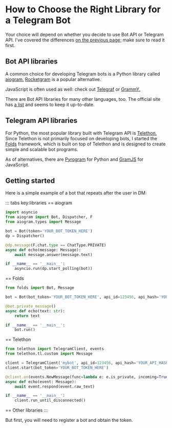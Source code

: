 # How to Choose the Right Library for a Telegram Bot

Your choice will depend on whether you decide to use Bot API or Telegram API. 
I've covered the differences [on the previous page;](./api) make sure to read it first.

## Bot API libraries

A common choice for developing Telegram bots is a Python library called [aiogram.](https://github.com/aiogram/aiogram) 
[Rocketgram](https://github.com/rocketgram/rocketgram) is a popular alternative.

JavaScript is often used as well: check out [Telegraf](https://github.com/telegraf/telegraf)
or [GrammY.](https://github.com/grammyjs/grammY)

There are Bot API libraries for many other languages, too. 
The official site has [a list](https://core.telegram.org/bots/samples) and seems to keep it up-to-date.

## Telegram API libraries

For Python, the most popular library built with Telegram API is [Telethon.](https://github.com/LonamiWebs/Telethon)
Since Telethon is not primarily focused on developing bots,
I started the [Folds](/folds/index) framework, which is built on top of Telethon
and is designed to create simple and scalable bot programs.

As of alternatives, there are [Pyrogram](https://github.com/pyrogram/pyrogram) for Python and [GramJS](https://github.com/gram-js/gramjs) for JavaScript.

[//]: # (todo other langs?)

## Getting started

Here is a simple example of a bot that repeats after the user in DM:

::: tabs key:libraries
== aiogram
```python
import asyncio
from aiogram import Bot, Dispatcher, F
from aiogram.types import Message

bot = Bot(token='YOUR_BOT_TOKEN_HERE')
dp = Dispatcher()

@dp.message(F.chat.type == ChatType.PRIVATE)
async def echo(message: Message):
    await message.answer(message.text)

if __name__ == '__main__':
    asyncio.run(dp.start_polling(bot))
```
== Folds
```python
from folds import Bot, Message

bot = Bot(bot_token='YOUR_BOT_TOKEN_HERE', api_id=123456, api_hash='YOUR_API_HASH')

@bot.private_message()
async def echo(text: str):
    return text

if __name__ == '__main__':
    bot.run()
```
== Telethon
```python
from telethon import TelegramClient, events
from telethon.tl.custom import Message

client = TelegramClient('mybot', api_id=123456, api_hash='YOUR_API_HASH')
client.start(bot_token='YOUR_BOT_TOKEN_HERE')

@client.on(events.NewMessage(func=lambda e: e.is_private, incoming=True))
async def echo(event: Message):
    await event.respond(event.raw_text)

if __name__ == '__main__':
    client.run_until_disconnected()
```
== Other libraries
<HelpNeeded/>
:::

But first, you will need to register a bot and obtain the token.
